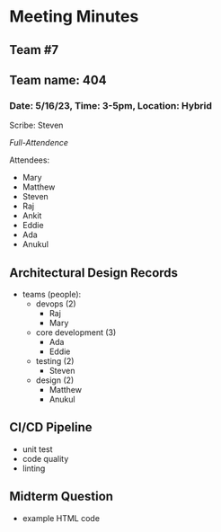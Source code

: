 # Meeting Minutes
## Team #7
## Team name: 404
### Date: 5/16/23, Time: 3-5pm, Location: Hybrid

Scribe: Steven

*Full-Attendence*

Attendees:
- Mary
- Matthew
- Steven
- Raj
- Ankit
- Eddie
- Ada
- Anukul

## Architectural Design Records
- teams (people):
  - devops (2)
    - Raj
    - Mary
  - core development (3)
    - Ada
    - Eddie
  - testing (2)
    - Steven
  - design (2)
    - Matthew
    - Anukul

## CI/CD Pipeline
- unit test
- code quality
- linting

## Midterm Question
- example HTML code
